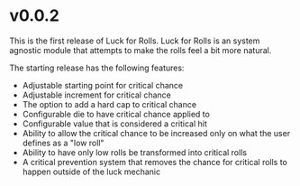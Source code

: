 # v0.0.2
This is the first release of Luck for Rolls.
Luck for Rolls is an system agnostic module that attempts to make the rolls feel a bit more natural.

The starting release has the following features:
- Adjustable starting point for critical chance
- Adjustable increment for critical chance
- The option to add a hard cap to critical chance
- Configurable die to have critical chance applied to
- Configurable value that is considered a critical hit
- Ability to allow the critical chance to be increased only on what the user defines as a "low roll"
- Ability to have only low rolls be transformed into critical rolls
- A critical prevention system that removes the chance for critical rolls to happen outside of the luck mechanic
